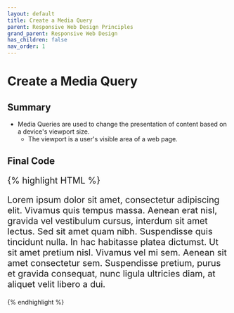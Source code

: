 ```yaml
---
layout: default
title: Create a Media Query
parent: Responsive Web Design Principles
grand_parent: Responsive Web Design
has_children: false
nav_order: 1
---
```

# Create a Media Query
## Summary
- Media Queries are used to change the presentation of content based on a device's viewport size.
    - The viewport is a user's visible area of a web page.

## Final Code

{% highlight HTML %}
<style>
  p {
    font-size: 20px;
  }

  /* Only change code below this line */
  @media (max-height: 800px){ 
    p {
    font-size: 10px;
      }
  }
  /* Only change code above this line */
</style>

<p>Lorem ipsum dolor sit amet, consectetur adipiscing elit. Vivamus quis tempus massa. Aenean erat nisl, gravida vel vestibulum cursus, interdum sit amet lectus. Sed sit amet quam nibh. Suspendisse quis tincidunt nulla. In hac habitasse platea dictumst. Ut sit amet pretium nisl. Vivamus vel mi sem. Aenean sit amet consectetur sem. Suspendisse pretium, purus et gravida consequat, nunc ligula ultricies diam, at aliquet velit libero a dui.</p>
{% endhighlight %}